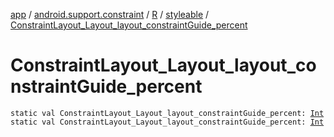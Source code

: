 [app](../../../index.md) / [android.support.constraint](../../index.md) / [R](../index.md) / [styleable](index.md) / [ConstraintLayout_Layout_layout_constraintGuide_percent](./-constraint-layout_-layout_layout_constraint-guide_percent.md)

# ConstraintLayout_Layout_layout_constraintGuide_percent

`static val ConstraintLayout_Layout_layout_constraintGuide_percent: `[`Int`](https://kotlinlang.org/api/latest/jvm/stdlib/kotlin/-int/index.html)
`static val ConstraintLayout_Layout_layout_constraintGuide_percent: `[`Int`](https://kotlinlang.org/api/latest/jvm/stdlib/kotlin/-int/index.html)